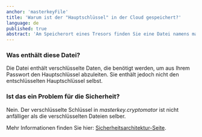 ```yaml
---
anchor: 'masterkeyFile'
title: 'Warum ist der "Hauptschlüssel" in der Cloud gespeichert?'
language: de
published: true
abstract: 'Am Speicherort eines Tresors finden Sie eine Datei namens masterkey.cryptomator.'
---
```


### Was enthält diese Datei?

Die Datei enthält verschlüsselte Daten, die benötigt werden, um aus Ihrem Passwort den Hauptschlüssel abzuleiten. Sie enthält jedoch nicht den entschlüsselten Hauptschlüssel selbst.


### Ist das ein Problem für die Sicherheit?

Nein. Der verschlüsselte Schlüssel in *masterkey.cryptomator* ist nicht anfälliger als die verschlüsselten Dateien selber.

Mehr Informationen finden Sie hier: <a href="/architecture/#masterkeyDerivation">Sicherheitsarchitektur-Seite</a>.
